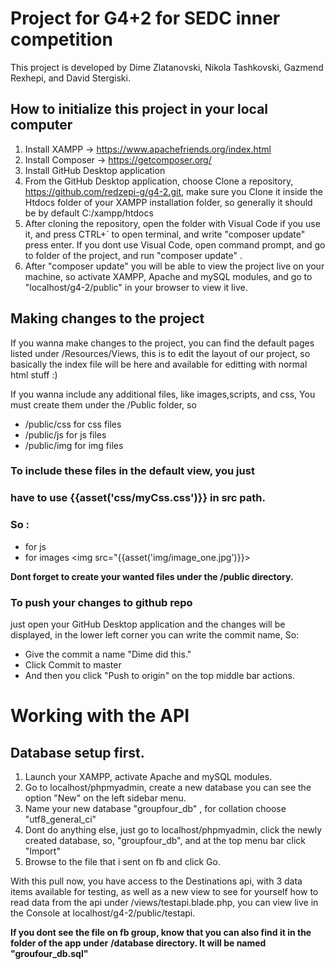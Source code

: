 # Project for G4+2 for SEDC inner competition 

This project is developed by Dime Zlatanovski, Nikola Tashkovski, Gazmend Rexhepi, and David Stergiski. 


## How to initialize this project in your local computer

1. Install XAMPP -> https://www.apachefriends.org/index.html
2. Install Composer -> https://getcomposer.org/
3. Install GitHub Desktop application
4. From the GitHub Desktop application, choose Clone a repository, 
https://github.com/redzepi-g/g4-2.git, make sure you Clone it 
inside the Htdocs folder of your XAMPP installation folder,
so generally it should be by default C:/xampp/htdocs
5. After cloning the repository, open the folder with Visual Code
if you use it, and press CTRL+` to open terminal, and write
"composer update" press enter. If you dont use Visual Code, 
open command prompt, and go to folder of the project, and 
run "composer update" .
6. After "composer update" you will be able to view the project live
on your machine, so activate XAMPP, Apache and mySQL modules, 
and go to "localhost/g4-2/public" in your browser to view it live.

## Making changes to the project 

If you wanna make changes to the project, you can find the default
pages listed under /Resources/Views, this is to edit the layout of our 
project, so basically the index file will be here and available for editting
with normal html stuff :)

If you wanna include any additional files, like images,scripts, and css, 
You must create them under the /Public folder, so

* /public/css for css files
* /public/js for js files
* /public/img for img files

### To include these files in the default view, you just 
### have to use {{asset('css/myCss.css')}} in src path. 
### So :

* for js <script src="{{asset('js/myScript.js')}}"></script>
* for images <img src="{{asset('img/image_one.jpg')}}>

**Dont forget to create your wanted files under the /public directory.**


### To push your changes to github repo
just open your GitHub Desktop application and the changes will
be displayed, in the lower left corner you can write the 
commit name, So:

* Give the commit a name "Dime did this."
* Click Commit to master
* And then you click "Push to origin" on the top middle bar actions.

# Working with the API 

## Database setup first.

1. Launch your XAMPP, activate Apache and mySQL modules.
2. Go to localhost/phpmyadmin, create a new database
you can see the option "New" on the left sidebar menu. 
3. Name your new database "groupfour_db" , for collation
choose "utf8_general_ci"
4. Dont do anything else, just go to localhost/phpmyadmin,
click the newly created database, so, "groupfour_db",
and at the top menu bar click "Import"
5. Browse to the file that i sent on fb
and click Go. 

With this pull now, you have access to the Destinations api, with 3 data items available for testing,
as well as a new view to see for yourself how to read data from the api under /views/testapi.blade.php,
you can view live in the Console at localhost/g4-2/public/testapi.

**If you dont see the file on fb group, know that you can also find it in the folder of the app under**
**/database directory. It will be named "groufour_db.sql"**
